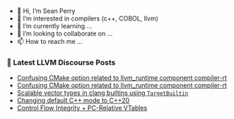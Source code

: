 - 👋 Hi, I’m Sean Perry
- 👀 I’m interested in compilers (c++, COBOL, llvm)
- 🌱 I’m currently learning ...
- 💞️ I’m looking to collaborate on ...
- 📫 How to reach me ...

<!---
s66perry/s66perry is a ✨ special ✨ repository because its `README.md` (this file) appears on your GitHub profile.
You can click the Preview link to take a look at your changes.
--->
### 📕 Latest LLVM Discourse Posts

<!-- DISCOURSE-LLVM:START -->
- [Confusing CMake option related to llvm_runtime component compiler-rt](https://discourse.llvm.org/t/confusing-cmake-option-related-to-llvm-runtime-component-compiler-rt/84100#post_2)
- [Confusing CMake option related to llvm_runtime component compiler-rt](https://discourse.llvm.org/t/confusing-cmake-option-related-to-llvm-runtime-component-compiler-rt/84100#post_1)
- [Scalable vector types in clang builtins using `TargetBuiltin`](https://discourse.llvm.org/t/scalable-vector-types-in-clang-builtins-using-targetbuiltin/84099#post_1)
- [Changing default C++ mode to C++20](https://discourse.llvm.org/t/changing-default-c-mode-to-c-20/84015#post_8)
- [Control Flow Integrity + PC-Relative VTables](https://discourse.llvm.org/t/control-flow-integrity-pc-relative-vtables/84071#post_6)
<!-- DISCOURSE-LLVM:END -->

